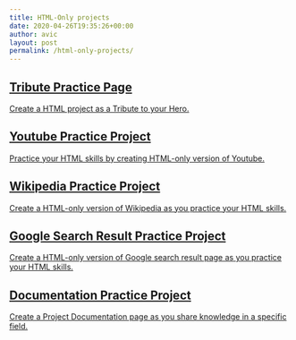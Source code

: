 ```yaml
---
title: HTML-Only projects
date: 2020-04-26T19:35:26+00:00
author: avic
layout: post
permalink: /html-only-projects/
---
```


<div class="card-row">
  <a href="/html-projects-tribute-page">
    <div class="card">
      <h2>Tribute Practice Page</h2>
      <p>Create a HTML project as a Tribute to your Hero.</p>
    </div>
  </a>
  <a href="/html-projects-youtube-page">
    <div class="card">
      <h2>Youtube Practice Project</h2>
      <p>Practice your HTML skills by creating HTML-only version of Youtube.</p>
    </div>
  </a>
  <a href="/html-project-wikipedia">
    <div class="card">
      <h2>Wikipedia Practice Project</h2>
      <p>Create a HTML-only version of Wikipedia as you practice your HTML skills.</p>
    </div>
  </a>
  <a href="/html-projects-google-search-result/">
    <div class="card">
      <h2>Google Search Result Practice Project</h2>
      <p>Create a HTML-only version of Google search result page as you practice your HTML skills.</p>
    </div>
  </a>
  <a href="/html-css-tutorials">
    <div class="card">
      <h2>Documentation Practice Project</h2>
      <p>Create a Project Documentation page as you share knowledge in a specific field.</p>
    </div>
  </a>
</div>